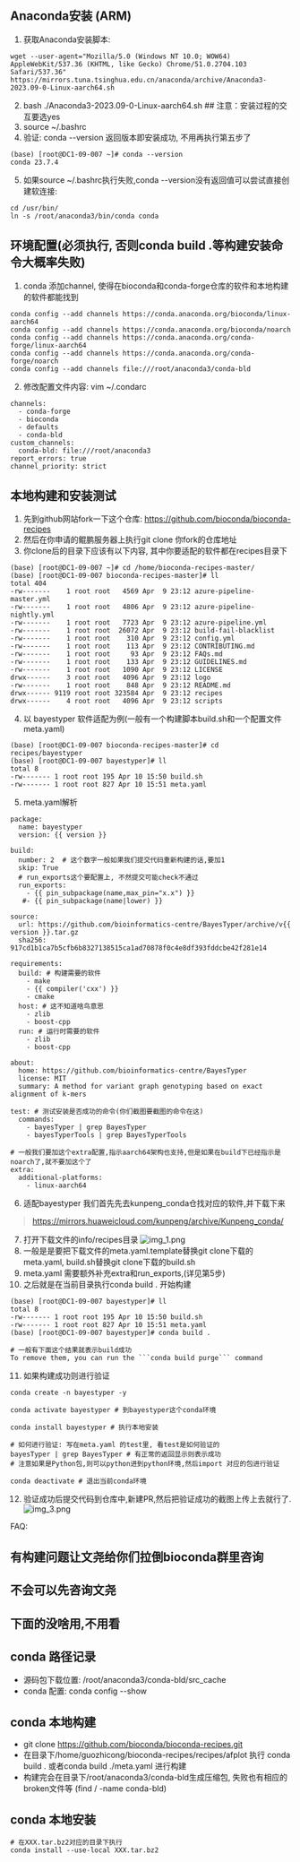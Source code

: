 
## Anaconda安装 (ARM)

1. 获取Anaconda安装脚本:
```
wget --user-agent="Mozilla/5.0 (Windows NT 10.0; WOW64) AppleWebKit/537.36 (KHTML, like Gecko) Chrome/51.0.2704.103 Safari/537.36" https://mirrors.tuna.tsinghua.edu.cn/anaconda/archive/Anaconda3-2023.09-0-Linux-aarch64.sh
```
2. bash ./Anaconda3-2023.09-0-Linux-aarch64.sh ## 注意：安装过程的交互要选yes
3. source ~/.bashrc
4. 验证: conda --version 返回版本即安装成功, 不用再执行第五步了
```shell
(base) [root@DC1-09-007 ~]# conda --version
conda 23.7.4
```
5. 如果source ~/.bashrc执行失败,conda --version没有返回值可以尝试直接创建软连接:
```
cd /usr/bin/
ln -s /root/anaconda3/bin/conda conda
```

## 环境配置(必须执行, 否则conda build .等构建安装命令大概率失败)
1. conda 添加channel, 使得在bioconda和conda-forge仓库的软件和本地构建的软件都能找到
```shell
conda config --add channels https://conda.anaconda.org/bioconda/linux-aarch64
conda config --add channels https://conda.anaconda.org/bioconda/noarch
conda config --add channels https://conda.anaconda.org/conda-forge/linux-aarch64
conda config --add channels https://conda.anaconda.org/conda-forge/noarch
conda config --add channels file:///root/anaconda3/conda-bld
```
2. 修改配置文件内容: vim ~/.condarc

```shell
channels:
  - conda-forge
  - bioconda
  - defaults
  - conda-bld
custom_channels:
  conda-bld: file:///root/anaconda3
report_errors: true
channel_priority: strict
```

## 本地构建和安装测试
1. 先到github网站fork一下这个仓库: https://github.com/bioconda/bioconda-recipes
2. 然后在你申请的鲲鹏服务器上执行git clone 你fork的仓库地址
3. 你clone后的目录下应该有以下内容, 其中你要适配的软件都在recipes目录下
```shell
(base) [root@DC1-09-007 ~]# cd /home/bioconda-recipes-master/
(base) [root@DC1-09-007 bioconda-recipes-master]# ll
total 404
-rw-------    1 root root   4569 Apr  9 23:12 azure-pipeline-master.yml
-rw-------    1 root root   4806 Apr  9 23:12 azure-pipeline-nightly.yml
-rw-------    1 root root   7723 Apr  9 23:12 azure-pipeline.yml
-rw-------    1 root root  26072 Apr  9 23:12 build-fail-blacklist
-rw-------    1 root root    310 Apr  9 23:12 config.yml
-rw-------    1 root root    113 Apr  9 23:12 CONTRIBUTING.md
-rw-------    1 root root     93 Apr  9 23:12 FAQs.md
-rw-------    1 root root    133 Apr  9 23:12 GUIDELINES.md
-rw-------    1 root root   1090 Apr  9 23:12 LICENSE
drwx------    3 root root   4096 Apr  9 23:12 logo
-rw-------    1 root root    848 Apr  9 23:12 README.md
drwx------ 9119 root root 323584 Apr  9 23:12 recipes
drwx------    4 root root   4096 Apr  9 23:12 scripts
```
4. 以 bayestyper 软件适配为例(一般有一个构建脚本build.sh和一个配置文件meta.yaml)
```shell
(base) [root@DC1-09-007 bioconda-recipes-master]# cd recipes/bayestyper
(base) [root@DC1-09-007 bayestyper]# ll
total 8
-rw------- 1 root root 195 Apr 10 15:50 build.sh
-rw------- 1 root root 827 Apr 10 15:51 meta.yaml
```
5. meta.yaml解析
```shell
package:
  name: bayestyper
  version: {{ version }}

build:
  number: 2  # 这个数字一般如果我们提交代码重新构建的话,要加1
  skip: True
  # run_exports这个要配置上, 不然提交可能check不通过
  run_exports:
    - {{ pin_subpackage(name,max_pin="x.x") }}
   #- {{ pin_subpackage(name|lower) }}

source:
  url: https://github.com/bioinformatics-centre/BayesTyper/archive/v{{ version }}.tar.gz
  sha256: 917cd1b1ca7b5cfb6b8327138515ca1ad70878f0c4e8df393fddcbe42f281e14

requirements:
  build: # 构建需要的软件
    - make
    - {{ compiler('cxx') }}
    - cmake
  host: # 这不知道啥鸟意思
    - zlib
    - boost-cpp
  run: # 运行时需要的软件
    - zlib
    - boost-cpp

about:
  home: https://github.com/bioinformatics-centre/BayesTyper
  license: MIT
  summary: A method for variant graph genotyping based on exact alignment of k-mers

test: # 测试安装是否成功的命令(你们截图要截图的命令在这)
  commands:
    - bayesTyper | grep BayesTyper
    - bayesTyperTools | grep BayesTyperTools

# 一般我们要加这个extra配置,指示aarch64架构也支持,但是如果在build下已经指示是noarch了,就不要加这个了
extra: 
  additional-platforms:
    - linux-aarch64
```
6. 适配bayestyper 我们首先先去kunpeng_conda仓找对应的软件,并下载下来
> https://mirrors.huaweicloud.com/kunpeng/archive/Kunpeng_conda/
7. 打开下载文件的info/recipes目录
![img_1.png](img_1.png)
8. 一般是是要把下载文件的meta.yaml.template替换git clone下载的meta.yaml, build.sh替换git clone下载的build.sh
9. meta.yaml 需要额外补充extra和run_exports,(详见第5步)
10. 之后就是在当前目录执行conda build . 开始构建
```shell
(base) [root@DC1-09-007 bayestyper]# ll
total 8
-rw------- 1 root root 195 Apr 10 15:50 build.sh
-rw------- 1 root root 827 Apr 10 15:51 meta.yaml
(base) [root@DC1-09-007 bayestyper]# conda build .

# 一般有下面这个结果就表示build成功
To remove them, you can run the ```conda build purge``` command
```

11. 如果构建成功则进行验证
```shell
conda create -n bayestyper -y 

conda activate bayestyper # 到bayestyper这个conda环境

conda install bayestyper # 执行本地安装

# 如何进行验证: 写在meta.yaml 的test里, 看test是如何验证的
bayesTyper | grep BayesTyper # 有正常的返回显示则表示成功
# 注意如果是Python包,则可以python进到python环境,然后import 对应的包进行验证

conda deactivate # 退出当前conda环境
```
12. 验证成功后提交代码到仓库中,新建PR,然后把验证成功的截图上传上去就行了.
![img_3.png](img_3.png)

FAQ:
## 有构建问题让文尧给你们拉倒bioconda群里咨询
## 不会可以先咨询文尧

## 下面的没啥用,不用看
## conda 路径记录
- 源码包下载位置: /root/anaconda3/conda-bld/src_cache
- conda 配置: conda config --show

## conda 本地构建
- git clone https://github.com/bioconda/bioconda-recipes.git
- 在目录下/home/guozhicong/bioconda-recipes/recipes/afplot 执行 conda build . 或者conda build ./meta.yaml 进行构建
- 构建完会在目录下/root/anaconda3/conda-bld生成压缩包, 失败也有相应的broken文件等 (find / -name conda-bld)

## conda 本地安装
```shell
# 在XXX.tar.bz2对应的目录下执行
conda install --use-local XXX.tar.bz2
```
